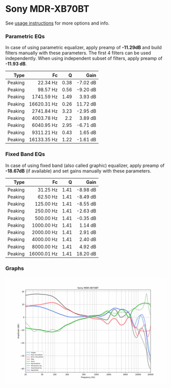 # Sony MDR-XB70BT
See [usage instructions](https://github.com/jaakkopasanen/AutoEq#usage) for more options and info.

### Parametric EQs
In case of using parametric equalizer, apply preamp of **-11.29dB** and build filters manually
with these parameters. The first 4 filters can be used independently.
When using independent subset of filters, apply preamp of **-11.93 dB**.

| Type    | Fc          |    Q | Gain     |
|--------:|------------:|-----:|---------:|
| Peaking | 22.34 Hz    | 0.38 | -7.02 dB |
| Peaking | 98.57 Hz    | 0.56 | -9.20 dB |
| Peaking | 1741.59 Hz  | 1.49 | 3.93 dB  |
| Peaking | 16620.31 Hz | 0.26 | 11.72 dB |
| Peaking | 2741.84 Hz  | 3.23 | -2.95 dB |
| Peaking | 4003.78 Hz  | 2.2  | 3.89 dB  |
| Peaking | 6040.95 Hz  | 2.95 | -6.71 dB |
| Peaking | 9311.21 Hz  | 0.43 | 1.65 dB  |
| Peaking | 16133.35 Hz | 1.22 | -1.61 dB |

### Fixed Band EQs
In case of using fixed band (also called graphic) equalizer, apply preamp of **-18.67dB**
(if available) and set gains manually with these parameters.

| Type    | Fc          |    Q | Gain     |
|--------:|------------:|-----:|---------:|
| Peaking | 31.25 Hz    | 1.41 | -8.98 dB |
| Peaking | 62.50 Hz    | 1.41 | -8.49 dB |
| Peaking | 125.00 Hz   | 1.41 | -8.55 dB |
| Peaking | 250.00 Hz   | 1.41 | -2.63 dB |
| Peaking | 500.00 Hz   | 1.41 | -0.35 dB |
| Peaking | 1000.00 Hz  | 1.41 | 1.14 dB  |
| Peaking | 2000.00 Hz  | 1.41 | 2.91 dB  |
| Peaking | 4000.00 Hz  | 1.41 | 2.40 dB  |
| Peaking | 8000.00 Hz  | 1.41 | 4.92 dB  |
| Peaking | 16000.01 Hz | 1.41 | 18.20 dB |

### Graphs
![](./Sony%20MDR-XB70BT.png)